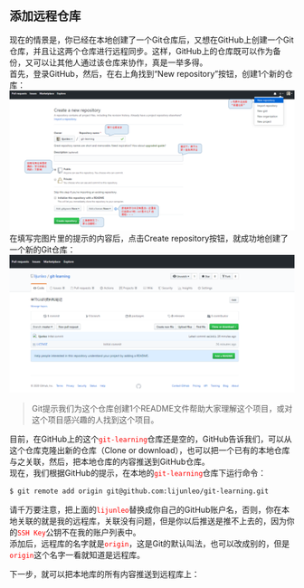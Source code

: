 ## 添加远程仓库
现在的情景是，你已经在本地创建了一个Git仓库后，又想在GitHub上创建一个Git仓库，并且让这两个仓库进行远程同步。这样，GitHub上的仓库既可以作为备份，又可以让其他人通过该仓库来协作，真是一举多得。   
首先，登录GitHub，然后，在右上角找到“New repository”按钮，创建1个新的仓库：
![Create Repository on GitHub](images/3-1CreateRepository.png)   
在填写完图片里的提示的内容后，点击Create repository按钮，就成功地创建了一个新的Git仓库：
![Created Repo](images/3-1.2CreatedRepo.png)   
>Git提示我们为这个仓库创建1个README文件帮助大家理解这个项目，或对这个项目感兴趣的人找到这个项目。

目前，在GitHub上的这个<font color="red">`git-learning`</font>仓库还是空的，GitHub告诉我们，可以从这个仓库克隆出新的仓库（Clone or download），也可以把一个已有的本地仓库与之关联，然后，把本地仓库的内容推送到GitHub仓库。   
现在，我们根据GitHub的提示，在本地的<font color="red">`git-learning`</font>仓库下运行命令：
```bash
$ git remote add origin git@github.com:lijunleo/git-learning.git
```
请千万要注意，把上面的<font color="red">`lijunleo`</font>替换成你自己的GitHub账户名，否则，你在本地关联的就是我的远程库，关联没有问题，但是你以后推送是推不上去的，因为你的<font color="red">`SSH Key`</font>公钥不在我的账户列表中。   
添加后，远程库的名字就是<font color="red">`origin`</font>，这是Git的默认叫法，也可以改成别的，但是<font color="red">`origin`</font>这个名字一看就知道是远程库。

下一步，就可以把本地库的所有内容推送到远程库上：
```bash

```